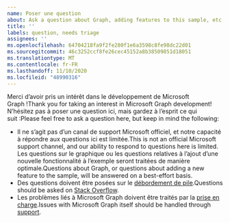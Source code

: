 ```yaml
---
name: Poser une question
about: Ask a question about Graph, adding features to this sample, etc.
title: ''
labels: question, needs triage
assignees: ''
ms.openlocfilehash: 64704218fa9f2fe280f1e6a3598c8fe98dc22d01
ms.sourcegitcommit: 46c3252ccf8fe26cec45152a8b38509851d18051
ms.translationtype: MT
ms.contentlocale: fr-FR
ms.lasthandoff: 11/10/2020
ms.locfileid: "48990316"
---
```

<span data-ttu-id="57a25-102">Merci d’avoir pris un intérêt dans le développement de Microsoft Graph !</span><span class="sxs-lookup"><span data-stu-id="57a25-102">Thank you for taking an interest in Microsoft Graph development!</span></span> <span data-ttu-id="57a25-103">N’hésitez pas à poser une question ici, mais gardez à l’esprit ce qui suit :</span><span class="sxs-lookup"><span data-stu-id="57a25-103">Please feel free to ask a question here, but keep in mind the following:</span></span>

- <span data-ttu-id="57a25-104">Il ne s’agit pas d’un canal de support Microsoft officiel, et notre capacité à répondre aux questions ici est limitée.</span><span class="sxs-lookup"><span data-stu-id="57a25-104">This is not an official Microsoft support channel, and our ability to respond to questions here is limited.</span></span> <span data-ttu-id="57a25-105">Les questions sur le graphique ou les questions relatives à l’ajout d’une nouvelle fonctionnalité à l’exemple seront traitées de manière optimale.</span><span class="sxs-lookup"><span data-stu-id="57a25-105">Questions about Graph, or questions about adding a new feature to the sample, will be answered on a best-effort basis.</span></span>
- <span data-ttu-id="57a25-106">Des questions doivent être posées sur le [débordement de pile](https://stackoverflow.com/questions/tagged/microsoft-graph).</span><span class="sxs-lookup"><span data-stu-id="57a25-106">Questions should be asked on [Stack Overflow](https://stackoverflow.com/questions/tagged/microsoft-graph).</span></span>
- <span data-ttu-id="57a25-107">Les problèmes liés à Microsoft Graph doivent être traités par la [prise en charge](https://developer.microsoft.com/graph/support).</span><span class="sxs-lookup"><span data-stu-id="57a25-107">Issues with Microsoft Graph itself should be handled through [support](https://developer.microsoft.com/graph/support).</span></span>
